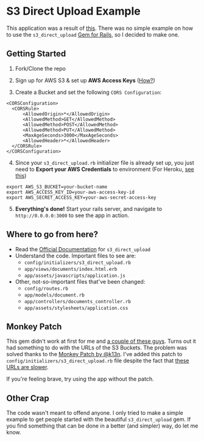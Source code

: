 S3 Direct Upload Example
========================

This application was a result of [this](https://github.com/waynehoover/s3_direct_upload/issues/108). There was no simple example on how to use the `s3_direct_upload` [Gem for Rails](https://github.com/waynehoover/s3_direct_upload), so I decided to make one.


Getting Started
---------------

1. Fork/Clone the repo

2. Sign up for AWS S3 & set up **AWS Access Keys** ([How?](https://console.aws.amazon.com/iam/home?#security_credential))

3. Create a Bucket and set the following `CORS Configuration`:

  ```
  <CORSConfiguration>
    <CORSRule>
        <AllowedOrigin>*</AllowedOrigin>
        <AllowedMethod>GET</AllowedMethod>
        <AllowedMethod>POST</AllowedMethod>
        <AllowedMethod>PUT</AllowedMethod>
        <MaxAgeSeconds>3000</MaxAgeSeconds>
        <AllowedHeader>*</AllowedHeader>
    </CORSRule>
  </CORSConfiguration>
  ```

4. Since your `s3_direct_upload.rb` initializer file is already set up, you just need to **Export your AWS Credentials** to environment (For Heroku, [see this](https://devcenter.heroku.com/articles/config-vars#setting-up-config-vars-for-a-deployed-application))
     
  ```
  export AWS_S3_BUCKET=your-bucket-name
  export AWS_ACCESS_KEY_ID=your-aws-access-key-id
  export AWS_SECRET_ACCESS_KEY=your-aws-secret-access-key
  ``` 

5. **Everything's done!** Start your rails server, and navigate to `http://0.0.0.0:3000` to see the app in action. 



Where to go from here?
----------------------

- Read the [Official Documentation](https://github.com/waynehoover/s3_direct_upload) for `s3_direct_upload`
- Understand the code. Important files to see are:
   - `config/initializers/s3_direct_upload.rb`
   - `app/views/documents/index.html.erb`
   - `app/assets/javascripts/application.js`
- Other, not-so-important files that've been changed:
   - `config/routes.rb`
   - `app/models/document.rb`
   - `app/controllers/documents_controller.rb`
   - `app/assets/stylesheets/application.css`



Monkey Patch
------------

This gem didn't work at first for me and [a couple of these guys](https://github.com/waynehoover/s3_direct_upload/issues/30). Turns out it had something to do with the URLs of the S3 Buckets. The problem was solved thanks to the [Monkey Patch by @k13n](https://github.com/waynehoover/s3_direct_upload/issues/30#issuecomment-14719437). I've added this patch to `config/initializers/s3_direct_upload.rb` file despite the fact that [these URLs are slower](https://github.com/waynehoover/s3_direct_upload/issues/30#issuecomment-14787558).

If you're feeling brave, try using the app without the patch.

   

Other Crap
----------

The code wasn't meant to offend anyone. I only tried to make a simple example to get people started with the beautiful `s3_direct_upload` gem. If you find something that can be done in a better (and simpler) way, do let me know.

